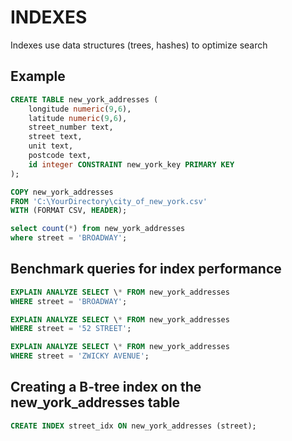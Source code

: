 # INDEXES

Indexes use data structures (trees, hashes) to optimize search

## Example

```SQL
CREATE TABLE new_york_addresses (
    longitude numeric(9,6),
    latitude numeric(9,6),
    street_number text,
    street text,
    unit text,
    postcode text,
    id integer CONSTRAINT new_york_key PRIMARY KEY
);

COPY new_york_addresses
FROM 'C:\YourDirectory\city_of_new_york.csv'
WITH (FORMAT CSV, HEADER);

select count(*) from new_york_addresses
where street = 'BROADWAY';
```

## Benchmark queries for index performance

```SQL
EXPLAIN ANALYZE SELECT \* FROM new_york_addresses
WHERE street = 'BROADWAY';

EXPLAIN ANALYZE SELECT \* FROM new_york_addresses
WHERE street = '52 STREET';

EXPLAIN ANALYZE SELECT \* FROM new_york_addresses
WHERE street = 'ZWICKY AVENUE';
```

## Creating a B-tree index on the new_york_addresses table

```SQL
CREATE INDEX street_idx ON new_york_addresses (street);
```
